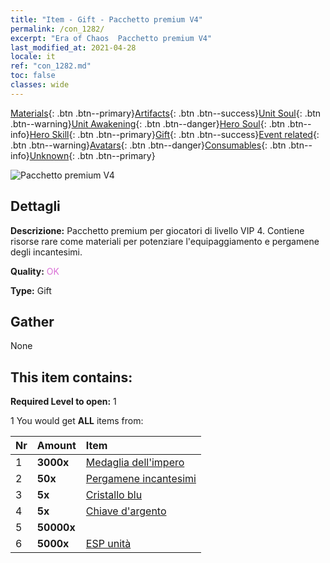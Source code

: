 ```yaml
---
title: "Item - Gift - Pacchetto premium V4"
permalink: /con_1282/
excerpt: "Era of Chaos  Pacchetto premium V4"
last_modified_at: 2021-04-28
locale: it
ref: "con_1282.md"
toc: false
classes: wide
---
```

 [Materials](/ItemsIT/){: .btn .btn--primary}[Artifacts](/ItemsIT/Artifacts/){: .btn .btn--success}[Unit Soul](/ItemsIT/UnitSoul/){: .btn .btn--warning}[Unit Awakening](/ItemsIT/UnitAwakening/){: .btn .btn--danger}[Hero Soul](/ItemsIT/HeroSoul/){: .btn .btn--info}[Hero Skill](/ItemsIT/HeroSkill/){: .btn .btn--primary}[Gift](/ItemsIT/Gift/){: .btn .btn--success}[Event related](/ItemsIT/Events/){: .btn .btn--warning}[Avatars](/ItemsIT/Avatars/){: .btn .btn--danger}[Consumables](/ItemsIT/Consumables/){: .btn .btn--info}[Unknown](/ItemsIT/Unknown/){: .btn .btn--primary}

 ![Pacchetto premium V4](/images/t/i_905004.png)

## Dettagli
 **Descrizione:** Pacchetto premium per giocatori di livello VIP 4. Contiene risorse rare come materiali per potenziare l'equipaggiamento e pergamene degli incantesimi.

 **Quality:** <span style="color: #DA70D6">OK</span>

 **Type:** Gift

## Gather

  None

## This item contains:

 **Required Level to open:** 1

 1 You would get **ALL** items  from:

  | Nr | Amount |     Item    |
  |:---|:-------|:------------|
  | 1 |  **3000x** | [Medaglia dell'impero](/ItemsIT/con_904/) |  | 
  | 2 |  **50x** | [Pergamene incantesimi](/ItemsIT/con_694/) |  | 
  | 3 |  **5x** | [Cristallo blu](/ItemsIT/con_716/) |  | 
  | 4 |  **5x** | [Chiave d'argento](/ItemsIT/con_693/) |  | 
  | 5 |  **50000x** | <i class="fas fa-coins"/> |  | 
  | 6 |  **5000x** | [ESP unità](/ItemsIT/con_902/) |  | 
